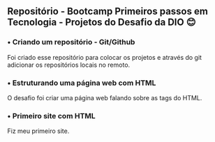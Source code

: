 ## Repositório - Bootcamp Primeiros passos em Tecnologia - Projetos do Desafio da DIO :blush:

### • Criando um repositório - Git/Github 
Foi criado esse repositório para colocar os projetos e através do git adicionar os repositórios locais no remoto.

### • Estruturando uma página web com HTML
O desafio foi criar uma página web falando sobre as tags do HTML.

### • Primeiro site com HTML
Fiz meu primeiro site.

